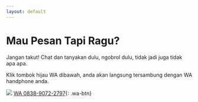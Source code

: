 ```yaml
---
layout: default
---
```


# [](#header-1)Mau Pesan Tapi Ragu?

Jangan takut! Chat dan tanyakan dulu, ngobrol dulu, tidak jadi juga tidak apa apa.

Klik tombok hijau WA dibawah, anda akan langsung tersambung dengan WA handphone anda.



![](https://raw.githubusercontent.com/kemtol/sambunglangsung/master/images/customer-service-solusikonveksi.png)
[WA 0838-9072-2797](https://api.whatsapp.com/send?phone=6283890722797&text=Halo%20mau%20info%20donk){: .wa-btn}
